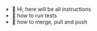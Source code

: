- 👋 Hi, here will be all instructions
- 👀 how to run tests
- 🌱 how to merge, pull and push


<!---
ecoplatform/ecoplatform is a ✨ special ✨ repository because its `README.md` (this file) appears on your GitHub profile.
You can click the Preview link to take a look at your changes.
--->
